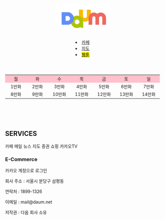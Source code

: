 <!DOCTYPE html>
<html lang="en">
<head>
    <meta charset="UTF-8">
    <meta http-equiv="X-UA-Compatible" content="IE=edge">
    <meta name="viewport" content="width=device-width, initial-scale=1.0">
    <title>Document</title>
</head>
<body>
    <header>
        <h1>
            <img src="daum.jpg" alt="회사로고">
        </h1>
        <nav>
            <ui>
                <li><a href="http://top.cafe.daum.net">카페</a></li>
                <li><a href="http://map.kakao.com">지도</a></li>
                <li><a href="http://webtoon.kakao.com"><mark>웹툰</mark></a></li>
            </ui>
        </nav>
    </header>
    <table cellpadding="10" cellspacing="4" width="100%" height="150">
        <tr bgcolor="pink" align="center">
            <td width="100">월</td>
            <td width="100">화</td>
            <td width="100">수</td>
            <td width="100">목</td>
            <td width="100">금</td>
            <td width="100">토</td>
            <td width="100">일</td>
        </tr>
        <tr align="center">
            <td width="100">1만화</td>
            <td width="100">2만화</td>
            <td width="100">3만화</td>
            <td width="100">4만화</td>
            <td width="100">5만화</td>
            <td width="100">6만화</td>
            <td width="100">7만화</td>
        </tr>
        <tr align="center">
            <td width="100">8만화</td>
            <td width="100">9만화</td>
            <td width="100">10만화</td>
            <td width="100">11만화</td>
            <td width="100">12만화</td>
            <td width="100">13만화</td>
            <td width="100">14만화</td>
        </tr>
    </table>
    <section>
        <h2>SERVICES</h2>
        <aside>
            <p>카페 메일 뉴스 지도 증권 쇼핑 카카오TV</p>
        </aside>
        <article>
            <h3>E-Commerce</h3>
        </article>
        <aside>
            <p>카카오 계정으로 로그인</p>
        </aside>
    </section>
    <footer>
        <p>회사 주소 : 서울시 분당구 삼평동</p>
        <p>연락처 : 1899-1326</p>
        <p>이메일 : mail@daum.net</p>
        <p>저작권 : 다음 회사 소유</p>
    </footer>
</body>
</html>
